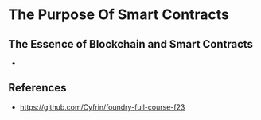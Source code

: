 # The Purpose Of Smart Contracts

## The Essence of Blockchain and Smart Contracts
- 


## References
- https://github.com/Cyfrin/foundry-full-course-f23
